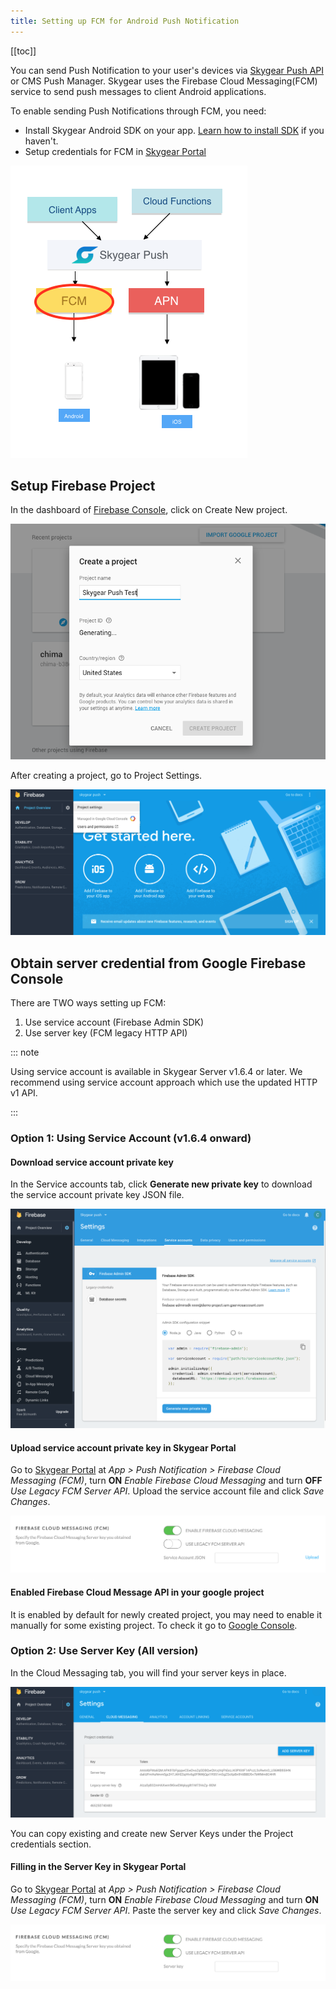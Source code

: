 ```yaml
---
title: Setting up FCM for Android Push Notification
---
```


[[toc]]

You can send Push Notification to your user's devices via [Skygear Push API][doc-push-basic-android] or CMS Push Manager. Skygear uses the Firebase Cloud Messaging(FCM) service to send push messages to client Android applications.

To enable sending Push Notifications through FCM, you need:

* Install Skygear Android SDK on your app. [Learn how to install SDK][doc-android-quickstart] if you haven't.
* Setup credentials for FCM in [Skygear Portal][skygear-portal]

![Overview of Skygear Push Notifications][push-overview-fcm]

## Setup Firebase Project

In the dashboard of [Firebase Console][firebase-console], click on Create New project. 

![Create a new Firebase project][fcm-new-project]

After creating a project, go to Project Settings.

![Go to project Settings of your project][fcm-firebase-settings]

## Obtain server credential from Google Firebase Console

There are TWO ways setting up FCM:

1. Use service account (Firebase Admin SDK)
1. Use server key (FCM legacy HTTP API)

::: note

Using service account is available in Skygear Server v1.6.4 or later. We
recommend using service account approach which use the updated HTTP v1 API. 

:::

### Option 1: Using Service Account (v1.6.4 onward)

#### Download service account private key

In the Service accounts tab, click **Generate new private key** to download
the service account private key JSON file.

![Download service account private key for Firebase Admin SDK][fcm-service-account]

#### Upload service account private key in Skygear Portal

Go to [Skygear Portal][skygear-portal] at *App > Push Notification > Firebase Cloud Messaging (FCM)*, turn **ON** *Enable Firebase Cloud Messaging* and turn **OFF** *Use Legacy FCM Server API*. Upload the service account file and click *Save Changes*.

![Upload service account file in Skygear Portal][fcm-upload-service-account-key]

#### Enabled Firebase Cloud Message API in your google project

It is enabled by default for newly created project, you may need to enable it manually
for some existing project. To check it go to [Google Console][enable-fcm-api].

### Option 2: Use Server Key (All version)

In the Cloud Messaging tab, you will find your server keys in place.

![Find your server Keys in the Cloud Messaging tab][fcm-project-settings]

You can copy existing and create new Server Keys under the Project credentials section. 

#### Filling in the Server Key in Skygear Portal

Go to [Skygear Portal][skygear-portal] at *App > Push Notification > Firebase Cloud Messaging (FCM)*, turn **ON** *Enable Firebase Cloud Messaging* and turn **ON** *Use Legacy FCM Server API*. Paste the server key and click *Save Changes*.

![Fill in the Server in Skygear Portal][fcm-fill-in-server-key]

[doc-push-basic-android]: /guides/push-notifications/basics/android/
[doc-android-quickstart]: /guides/intro/quickstart/android/
[fcm-doc]: https://firebase.google.com/docs/cloud-messaging/
[fcm-fill-in-server-key]:/assets/push-notifications/fcm-fill-in-server-key.png
[fcm-upload-service-account-key]:/assets/push-notifications/fcm-upload-service-account-key.png
[fcm-firebase-settings]:/assets/push-notifications/fcm-firebase-settings.png
[fcm-new-project]:/assets/push-notifications/fcm-new-project.png
[fcm-project-settings]:/assets/push-notifications/fcm-project-settings.png
[fcm-service-account]:/assets/push-notifications/fcm-service-account.png
[push-overview-fcm]:/assets/push-notifications/push-overview-fcm.png
[firebase-console]: https://console.firebase.google.com/
[skygear-portal]: https://portal.skygear.io
[enable-fcm-api]: https://console.cloud.google.com/apis/api/fcm.googleapis.com/overview
